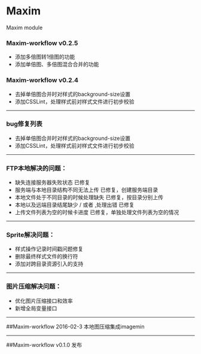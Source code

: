 # Maxim
Maxim module


### Maxim-workflow v0.2.5
- 添加多倍图转1倍图的功能
- 添加单倍图、多倍图混合合并的功能



### Maxim-workflow v0.2.4
- 去掉单倍图合并时对样式的background-size设置
- 添加CSSLint，处理样式前对样式文件进行初步校验

----------

### bug修复列表
- 去掉单倍图合并时对样式的background-size设置
- 添加CSSLint，处理样式前对样式文件进行初步校验

----------

### FTP本地解决的问题：
- 缺失连接服务器失败状态  已修复
- 服务端与本地目录结构不同无法上传  已修复，创建服务端目录
- 本地文件处于不同目录的时候处理缺失  已修复，按目录分别上传
- 本地以及远端目录结尾缺少 / 或者 \,处理出错  已修复
- 上传文件列表为空的时候卡进度  已修复，单独处理文件列表为空的情况

----------

### Sprite解决问题：
- 样式操作记录时间戳问题修复
- 删除最终样式文件的换行符
- 添加对跨目录资源引入的支持

----------


### 图片压缩解决问题：
- 优化图片压缩接口和效率
- 新增全局变量接口

----------


##Maxim-workflow  2016-02-3
本地图压缩集成imagemin

----------

##Maxim-workflow  v0.1.0  发布



